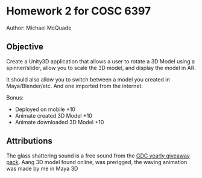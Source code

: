 # Homework 2 for COSC 6397

Author: Michael McQuade

## Objective

Create a Unity3D application that allows a user to rotate a 3D Model using a spinner/slider, allow you to scale the 3D model, and display the model in AR.

It should also allow you to switch between a model you created in Maya/Blender/etc. And one imported from the internet.

Bonus:

- Deployed on mobile +10
- Animate created 3D Model +10
- Animate downloaded 3D Model +10

## Attributions

The glass shattering sound is a free sound from the [GDC yearly giveaway pack](https://sonniss.com/gameaudiogdc).
Aang 3D model found online, was prerigged, the waving animation was made by me in Maya 3D
